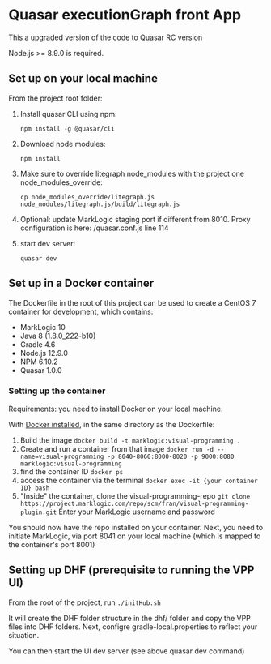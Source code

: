 # Quasar executionGraph front App
This a upgraded version of the code to Quasar RC version

Node.js >= 8.9.0 is required.

## Set up on your local machine

From the project root folder:

1. Install quasar CLI using npm:

    `npm install -g @quasar/cli`

2. Download node modules:

     `npm install`

3. Make sure to override litegraph node_modules with the project one node_modules_override:
    
    `cp node_modules_override/litegraph.js node_modules/litegraph.js/build/litegraph.js`

4. Optional: update MarkLogic staging port if different from 8010. Proxy configuration is here: /quasar.conf.js line 114

5. start dev server:

    `quasar dev`

## Set up in a Docker container

The Dockerfile in the root of this project can be used to create a CentOS 7 container for development, which contains:

- MarkLogic 10
- Java 8 (1.8.0_222-b10)
- Gradle 4.6
- Node.js 12.9.0
- NPM 6.10.2
- Quasar 1.0.0

### Setting up the container

Requirements: you need to install Docker on your local machine.

With [Docker installed](https://docs.docker.com/docker-for-mac/install/), in the same directory as the Dockerfile:
1) Build the image 
```docker build -t marklogic:visual-programming . ```
2) Create and run a container from that image
``docker run -d --name=visual-programming -p 8040-8060:8000-8020 -p 9000:8080 marklogic:visual-programming``
3) find the container ID
``docker ps``
4) access the container via the terminal
``docker exec -it {your container ID} bash``
5) "Inside" the container, clone the visual-programming-repo
``git clone https://project.marklogic.com/repo/scm/fran/visual-programming-plugin.git``
Enter your MarkLogic username and password

You should now have the repo installed on your container. Next, you need to initiate MarkLogic, via port 8041 on your local machine (which is mapped to the container's port 8001)

## Setting up DHF (prerequisite to running the VPP UI)
From the root of the project, run
```./initHub.sh```

It will create the DHF folder structure in the dhf/ folder and copy the VPP files into DHF folders.
Next, configre gradle-local.properties to reflect your situation.

You can then start the UI dev server (see above quasar dev command)
